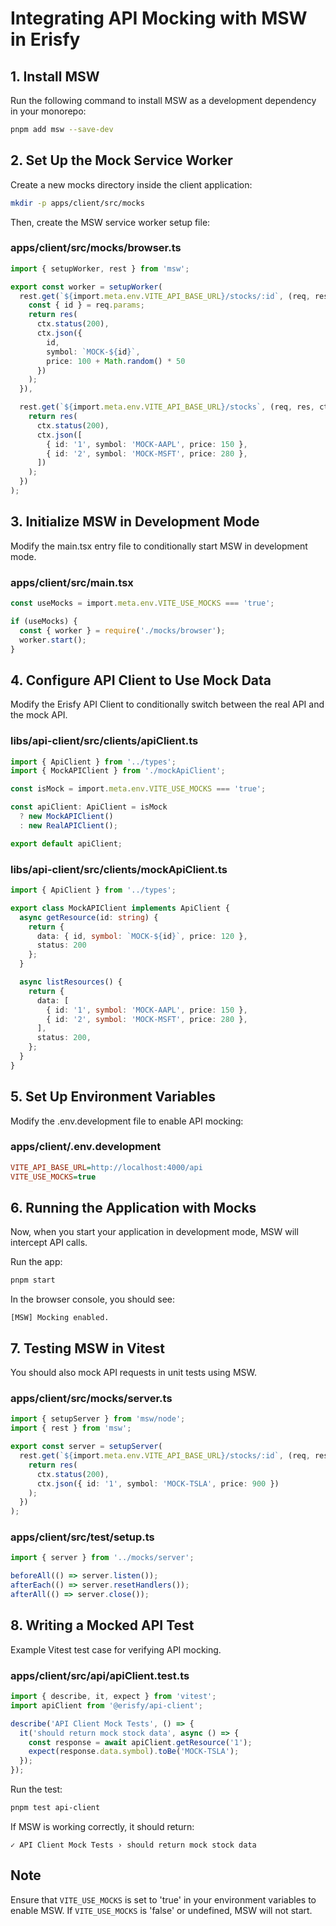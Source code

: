 # Integrating API Mocking with MSW in Erisfy

## 1. Install MSW

Run the following command to install MSW as a development dependency in your monorepo:

```bash
pnpm add msw --save-dev
```

## 2. Set Up the Mock Service Worker

Create a new mocks directory inside the client application:

```bash
mkdir -p apps/client/src/mocks
```

Then, create the MSW service worker setup file:

### apps/client/src/mocks/browser.ts

```typescript
import { setupWorker, rest } from 'msw';

export const worker = setupWorker(
  rest.get(`${import.meta.env.VITE_API_BASE_URL}/stocks/:id`, (req, res, ctx) => {
    const { id } = req.params;
    return res(
      ctx.status(200),
      ctx.json({ 
        id, 
        symbol: `MOCK-${id}`, 
        price: 100 + Math.random() * 50 
      })
    );
  }),

  rest.get(`${import.meta.env.VITE_API_BASE_URL}/stocks`, (req, res, ctx) => {
    return res(
      ctx.status(200),
      ctx.json([
        { id: '1', symbol: 'MOCK-AAPL', price: 150 },
        { id: '2', symbol: 'MOCK-MSFT', price: 280 },
      ])
    );
  })
);
```

## 3. Initialize MSW in Development Mode

Modify the main.tsx entry file to conditionally start MSW in development mode.

### apps/client/src/main.tsx

```typescript
const useMocks = import.meta.env.VITE_USE_MOCKS === 'true';

if (useMocks) {
  const { worker } = require('./mocks/browser');
  worker.start();
}
```

## 4. Configure API Client to Use Mock Data

Modify the Erisfy API Client to conditionally switch between the real API and the mock API.

### libs/api-client/src/clients/apiClient.ts

```typescript
import { ApiClient } from '../types';
import { MockAPIClient } from './mockApiClient';

const isMock = import.meta.env.VITE_USE_MOCKS === 'true';

const apiClient: ApiClient = isMock
  ? new MockAPIClient()
  : new RealAPIClient();

export default apiClient;
```

### libs/api-client/src/clients/mockApiClient.ts

```typescript
import { ApiClient } from '../types';

export class MockAPIClient implements ApiClient {
  async getResource(id: string) {
    return { 
      data: { id, symbol: `MOCK-${id}`, price: 120 }, 
      status: 200 
    };
  }

  async listResources() {
    return {
      data: [
        { id: '1', symbol: 'MOCK-AAPL', price: 150 },
        { id: '2', symbol: 'MOCK-MSFT', price: 280 },
      ],
      status: 200,
    };
  }
}
```

## 5. Set Up Environment Variables

Modify the .env.development file to enable API mocking:

### apps/client/.env.development

```ini
VITE_API_BASE_URL=http://localhost:4000/api
VITE_USE_MOCKS=true
```

## 6. Running the Application with Mocks

Now, when you start your application in development mode, MSW will intercept API calls.

Run the app:

```bash
pnpm start
```

In the browser console, you should see:

```
[MSW] Mocking enabled.
```

## 7. Testing MSW in Vitest

You should also mock API requests in unit tests using MSW.

### apps/client/src/mocks/server.ts

```typescript
import { setupServer } from 'msw/node';
import { rest } from 'msw';

export const server = setupServer(
  rest.get(`${import.meta.env.VITE_API_BASE_URL}/stocks/:id`, (req, res, ctx) => {
    return res(
      ctx.status(200),
      ctx.json({ id: '1', symbol: 'MOCK-TSLA', price: 900 })
    );
  })
);
```

### apps/client/src/test/setup.ts

```typescript
import { server } from '../mocks/server';

beforeAll(() => server.listen());
afterEach(() => server.resetHandlers());
afterAll(() => server.close());
```

## 8. Writing a Mocked API Test

Example Vitest test case for verifying API mocking.

### apps/client/src/api/apiClient.test.ts

```typescript
import { describe, it, expect } from 'vitest';
import apiClient from '@erisfy/api-client';

describe('API Client Mock Tests', () => {
  it('should return mock stock data', async () => {
    const response = await apiClient.getResource('1');
    expect(response.data.symbol).toBe('MOCK-TSLA');
  });
});
```

Run the test:

```bash
pnpm test api-client
```

If MSW is working correctly, it should return:

```
✓ API Client Mock Tests › should return mock stock data
```

## Note

Ensure that `VITE_USE_MOCKS` is set to 'true' in your environment variables to enable MSW. If `VITE_USE_MOCKS` is 'false' or undefined, MSW will not start.

